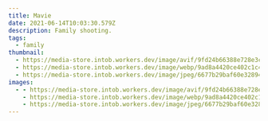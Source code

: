 ```yaml
---
title: Mavie
date: 2021-06-14T10:03:30.579Z
description: Family shooting.
tags:
  - family
thumbnail:
  - https://media-store.intob.workers.dev/image/avif/9fd24b66388e728e3c295d3141e601e91afd9e3fc3ed569ae5aaba739eb46ee3
  - https://media-store.intob.workers.dev/image/webp/9ad8a4420ce402c1c460587ff6d9ce9601bf6f413f39a8a5c45f52b53c9ba617
  - https://media-store.intob.workers.dev/image/jpeg/6677b29baf60e32894c30dfdcc284eab48cd01c3122b55fbb98483e4ef147dff
images:
  - - https://media-store.intob.workers.dev/image/avif/9fd24b66388e728e3c295d3141e601e91afd9e3fc3ed569ae5aaba739eb46ee3
    - https://media-store.intob.workers.dev/image/webp/9ad8a4420ce402c1c460587ff6d9ce9601bf6f413f39a8a5c45f52b53c9ba617
    - https://media-store.intob.workers.dev/image/jpeg/6677b29baf60e32894c30dfdcc284eab48cd01c3122b55fbb98483e4ef147dff
---
```


